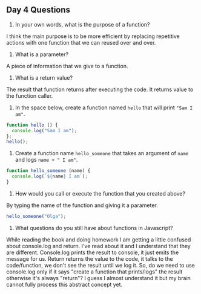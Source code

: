 ## Day 4 Questions

1. In your own words, what is the purpose of a function?

I think the main purpose is to be more efficient by replacing repetitive actions with one function that we can reused over and over.

1. What is a parameter?

A piece of information that we give to a function.

1. What is a return value?

The result that function returns after executing the code. It returns value to the function caller.

1. In the space below, create a function named `hello` that will print `"Sam I am"`.

```JavaScript
function hello () {
  console.log("Sam I am");
};
hello();
```
1. Create a function name `hello_someone` that takes an argument of `name` and logs `name + " I am"`.

```JavaScript
function hello_someone (name) {
  console.log(`${name} I am`);
}
```

1. How would you call or execute the function that you created above?

By typing the name of the function and giving it a parameter.

```JavaScript
hello_someone("Olga");
```

1. What questions do you still have about functions in Javascript?

While reading the book and doing homework I am getting a little confused about console.log and return. I've read about it and I understand that they are different. Console.log prints the result to console, it just emits the message for us. Return returns the value to the code, it talks to the code/function, we don't see the result until we log it. So, do we need to use console.log only if it says "create a function that prints/logs" the result otherwise it's always "return"? I guess I almost understand it but my brain cannot fully process this abstract concept yet.
